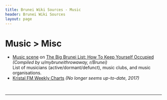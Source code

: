 ```yaml
---
title: Brunei Wiki Sources - Music
header: Brunei Wiki Sources
layout: page
---
```


# Music > Misc

* [Music scene](https://www.reddit.com/r/Brunei/comments/3rkiu0/the_big_brunei_list_how_to_keep_yourself_occupied/cwq1o9y/) on [The Big Brunei List: How To Keep Yourself Occupied](https://www.reddit.com/r/Brunei/comments/3rkiu0/the_big_brunei_list_how_to_keep_yourself_occupied/) <em>(Compiled by u/mybruneithrowaway, r/Brunei)</em>  
List of musicians (active/dormant/defunct), music clubs, and music organisations.
* [Kristal FM Weekly Charts](http://www.kristal.fm/charts/) _(No longer seems up-to-date, 2017)_


 

---

  

